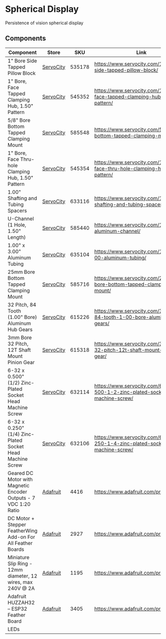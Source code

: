 # Spherical Display

Persistence of vision spherical display

## Components

| Component                                                    | Store                  | SKU    | Link                                                         | Quantity |
| ------------------------------------------------------------ | ---------------------- | ------ | ------------------------------------------------------------ | -------- |
| 1" Bore Side Tapped Pillow Block                             | [ServoCity][servocity] | 535178 | https://www.servocity.com/1-bore-side-tapped-pillow-block/   | 2        |
| 1" Bore, Face Tapped Clamping Hub, 1.50" Pattern             | [ServoCity][servocity] | 545352 | https://www.servocity.com/1-bore-face-tapped-clamping-hub-1-50-pattern/ | 1        |
| 5/8" Bore Bottom Tapped Clamping Mount                       | [ServoCity][servocity] | 585548 | https://www.servocity.com/5-8-bore-bottom-tapped-clamping-mount/ | 2        |
| 1" Bore, Face Thru-hole Clamping Hub, 1.50" Pattern          | [ServoCity][servocity] | 545354 | https://www.servocity.com/1-bore-face-thru-hole-clamping-hub-1-50-pattern/ | 1        |
| 1.00" Shafting and Tubing Spacers                            | [ServoCity][servocity] | 633116 | https://www.servocity.com/1-00-shafting-and-tubing-spacers/  | 1        |
| U-Channel (1 Hole, 1.50" Length)                             | [ServoCity][servocity] | 585440 | https://www.servocity.com/1-50-aluminum-channel/             | 1        |
| 1.00" x 3.00" Aluminum Tubing                                | [ServoCity][servocity] | 635104 | https://www.servocity.com/1-00-x-3-00-aluminum-tubing/       | 1        |
| 25mm Bore Bottom Tapped Clamping Mount                       | [ServoCity][servocity] | 585716 | https://www.servocity.com/25mm-bore-bottom-tapped-clamping-mount/ | 1        |
| 32 Pitch, 84 Tooth (1.00" Bore) Aluminum Hub Gears           | [ServoCity][servocity] | 615226 | https://www.servocity.com/32-pitch-84-tooth-1-00-bore-aluminum-hub-gears/ | 1        |
| 3mm Bore 32 Pitch, 12T Shaft Mount Pinion Gear               | [ServoCity][servocity] | 615318 | https://www.servocity.com/3mm-bore-32-pitch-12t-shaft-mount-pinion-gear/ | 1        |
| 6-32 x 0.500" (1/2) Zinc-Plated Socket Head Machine Screw    | [ServoCity][servocity] | 632114 | https://www.servocity.com/6-32-x-0-500-1-2-zinc-plated-socket-head-machine-screw/ | 4        |
| 6-32 x 0.250" (1/4) Zinc-Plated Socket Head Machine Screw    | [ServoCity][servocity] | 632106 | https://www.servocity.com/6-32-x-0-250-1-4-zinc-plated-socket-head-machine-screw/ | 12       |
| Geared DC Motor with Magnetic Encoder Outputs - 7 VDC 1:20 Ratio | [Adafruit][adafruit]   | 4416   | https://www.adafruit.com/product/4416                        | 1        |
| DC Motor + Stepper FeatherWing Add-on For All Feather Boards | [Adafruit][adafruit]   | 2927   | https://www.adafruit.com/product/2927                        | 1        |
| Miniature Slip Ring - 12mm diameter, 12 wires, max 240V @ 2A | [Adafruit][adafruit]   | 1195   | https://www.adafruit.com/product/1195                        | 1        |
| Adafruit HUZZAH32 – ESP32 Feather Board                      | [Adafruit][adafruit]   | 3405   | https://www.adafruit.com/product/3405                        | 1        |
| LEDs                                                         |                        |        |                                                              |          |

[servocity]: https://www.servocity.com/	"ServoCity"
[adafruit]: https://www.adafruit.com/	"Adafruit"

